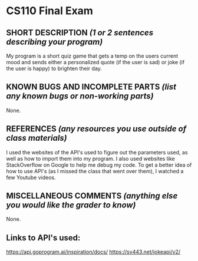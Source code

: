 # CS110 Final Exam

## SHORT DESCRIPTION *(1 or 2 sentences describing your program)*
My program is a short quiz game that gets a temp on the users current mood and sends either a personalized quote (if the user is sad)
or joke (if the user is happy) to brighten their day.

## KNOWN BUGS AND INCOMPLETE PARTS *(list any known bugs or non-working parts)*
None.

## REFERENCES *(any resources you use outside of class materials)*
I used the websites of the API's used to figure out the parameters used, as well as how to import them into my program. I also used websites like StackOverflow on Google to help me debug my code.
To get a better idea of how to use API's (as I missed the class that went over them), I watched a few Youtube videos.

## MISCELLANEOUS COMMENTS *(anything else you would like the grader to know)*
None.


## Links to API's used:
https://api.goprogram.ai/inspiration/docs/
https://sv443.net/jokeapi/v2/